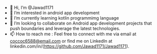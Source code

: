 - 👋 Hi, I’m @Jawad1171
- 👀 I’m interested in android app development
- 🌱 I’m currently learning kotlin programmimg language
- 💞️ I’m looking to collaborate on Android app development projects that push boundaries and leverage the latest technologies.
- 📫 How to reach me : Feel free to connect with me via email at coccoc6588@email.com or find me on LinkedIn at linkedin.com/in/(https://github.com/Jawad1171/Jawad1171).

<!---
Jawad1171/Jawad1171 is a ✨ special ✨ repository because its `README.md` (this file) appears on your GitHub profile.
You can click the Preview link to take a look at your changes.
--->
